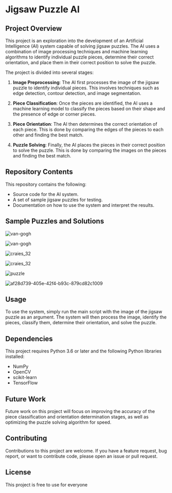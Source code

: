 # Jigsaw Puzzle AI

## Project Overview

This project is an exploration into the development of an Artificial Intelligence (AI) system capable of solving jigsaw puzzles. The AI uses a combination of image processing techniques and machine learning algorithms to identify individual puzzle pieces, determine their correct orientation, and place them in their correct position to solve the puzzle.

The project is divided into several stages:

1. **Image Preprocessing**: The AI first processes the image of the jigsaw puzzle to identify individual pieces. This involves techniques such as edge detection, contour detection, and image segmentation.

2. **Piece Classification**: Once the pieces are identified, the AI uses a machine learning model to classify the pieces based on their shape and the presence of edge or corner pieces.

3. **Piece Orientation**: The AI then determines the correct orientation of each piece. This is done by comparing the edges of the pieces to each other and finding the best match.

4. **Puzzle Solving**: Finally, the AI places the pieces in their correct position to solve the puzzle. This is done by comparing the images on the pieces and finding the best match.

## Repository Contents

This repository contains the following:

- Source code for the AI system.
- A set of sample jigsaw puzzles for testing.
- Documentation on how to use the system and interpret the results.

## Sample Puzzles and Solutions

![van-gogh](https://github.com/TitanWolfie/puzzlesolver/assets/104903102/2c07b48d-eaa8-4db9-a7e0-5f48b45fc461)


![van-gogh](https://github.com/TitanWolfie/puzzlesolver/assets/104903102/bf49a681-2224-476d-a101-1ab9ddeda6b5)

![craies_32](https://github.com/TitanWolfie/puzzlesolver/assets/104903102/8689611f-c754-488d-a572-1e71ece722a6)

![craies_32](https://github.com/TitanWolfie/puzzlesolver/assets/104903102/7e5e9667-002b-4e20-91ac-e2e479bbba10)

![puzzle](https://github.com/TitanWolfie/puzzlesolver/assets/104903102/7eee04f9-2f5f-4df2-a01e-cf57e86c16c7)

![af28d739-405e-42f4-b93c-879cd82c1009](https://github.com/TitanWolfie/puzzlesolver/assets/104903102/6b0fc17e-53e8-45a4-a114-9acc1c448edd)

## Usage

To use the system, simply run the main script with the image of the jigsaw puzzle as an argument. The system will then process the image, identify the pieces, classify them, determine their orientation, and solve the puzzle.

## Dependencies

This project requires Python 3.6 or later and the following Python libraries installed:

- NumPy
- OpenCV
- scikit-learn
- TensorFlow

## Future Work

Future work on this project will focus on improving the accuracy of the piece classification and orientation determination stages, as well as optimizing the puzzle solving algorithm for speed.

## Contributing

Contributions to this project are welcome. If you have a feature request, bug report, or want to contribute code, please open an issue or pull request.

## License

This project is free to use for everyone 

